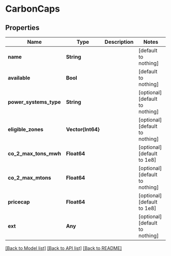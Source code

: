 # CarbonCaps


## Properties
Name | Type | Description | Notes
------------ | ------------- | ------------- | -------------
**name** | **String** |  | [default to nothing]
**available** | **Bool** |  | [default to nothing]
**power_systems_type** | **String** |  | [optional] [default to nothing]
**eligible_zones** | **Vector{Int64}** |  | [optional] [default to nothing]
**co_2_max_tons_mwh** | **Float64** |  | [optional] [default to 1e8]
**co_2_max_mtons** | **Float64** |  | [optional] [default to nothing]
**pricecap** | **Float64** |  | [optional] [default to 1e8]
**ext** | **Any** |  | [optional] [default to nothing]


[[Back to Model list]](../README.md#models) [[Back to API list]](../README.md#api-endpoints) [[Back to README]](../README.md)


